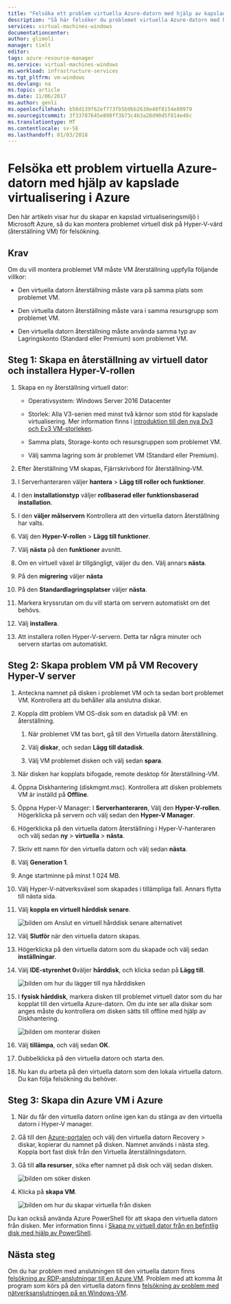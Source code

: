 ```yaml
---
title: "Felsöka ett problem virtuella Azure-datorn med hjälp av kapslade virtualisering i Azure | Microsoft Docs"
description: "Så här felsöker du problemet virtuella Azure-datorn med hjälp av kapslade virtualisering i Azure"
services: virtual-machines-windows
documentationcenter: 
author: glimoli
manager: timlt
editor: 
tags: azure-resource-manager
ms.service: virtual-machines-windows
ms.workload: infrastructure-services
ms.tgt_pltfrm: vm-windows
ms.devlang: na
ms.topic: article
ms.date: 11/06/2017
ms.author: genli
ms.openlocfilehash: b50d139f62ef773fb5b9bb2638e40f8154e80979
ms.sourcegitcommit: 3f33787645e890ff3b73c4b3a28d90d5f814e46c
ms.translationtype: MT
ms.contentlocale: sv-SE
ms.lasthandoff: 01/03/2018
---
```

# <a name="troubleshoot-a-problem-azure-vm-by-using-nested-virtualization-in-azure"></a>Felsöka ett problem virtuella Azure-datorn med hjälp av kapslade virtualisering i Azure

Den här artikeln visar hur du skapar en kapslad virtualiseringsmiljö i Microsoft Azure, så du kan montera problemet virtuell disk på Hyper-V-värd (återställning VM) för felsökning.

## <a name="prerequisite"></a>Krav

Om du vill montera problemet VM måste VM återställning uppfylla följande villkor:

-   Den virtuella datorn återställning måste vara på samma plats som problemet VM.

-   Den virtuella datorn återställning måste vara i samma resursgrupp som problemet VM.

-   Den virtuella datorn återställning måste använda samma typ av Lagringskonto (Standard eller Premium) som problemet VM.

## <a name="step-1-create-a-recovery-vm-and-install-hyper-v-role"></a>Steg 1: Skapa en återställning av virtuell dator och installera Hyper-V-rollen

1.  Skapa en ny återställning virtuell dator:

    -  Operativsystem: Windows Server 2016 Datacenter

    -  Storlek: Alla V3-serien med minst två kärnor som stöd för kapslade virtualisering. Mer information finns i [introduktion till den nya Dv3 och Ev3 VM-storleken](https://azure.microsoft.com/blog/introducing-the-new-dv3-and-ev3-vm-sizes/).

    -  Samma plats, Storage-konto och resursgruppen som problemet VM.

    -  Välj samma lagring som är problemet VM (Standard eller Premium).

2.  Efter återställning VM skapas, Fjärrskrivbord för återställning-VM.

3.  I Serverhanteraren väljer **hantera** > **Lägg till roller och funktioner**.

4.  I den **installationstyp** väljer **rollbaserad eller funktionsbaserad installation**.

5.  I den **väljer målservern** Kontrollera att den virtuella datorn återställning har valts.

6.  Välj den **Hyper-V-rollen** > **Lägg till funktioner**.

7.  Välj **nästa** på den **funktioner** avsnitt.

8.  Om en virtuell växel är tillgängligt, väljer du den. Välj annars **nästa**.

9.  På den **migrering** väljer **nästa**

10. På den **Standardlagringsplatser** väljer **nästa**.

11. Markera kryssrutan om du vill starta om servern automatiskt om det behövs.

12. Välj **installera**.

13. Att installera rollen Hyper-V-servern. Detta tar några minuter och servern startas om automatiskt.

## <a name="step-2-create-the-problem-vm-on-the-recovery-vms-hyper-v-server"></a>Steg 2: Skapa problem VM på VM Recovery Hyper-V server

1.  Anteckna namnet på disken i problemet VM och ta sedan bort problemet VM. Kontrollera att du behåller alla anslutna diskar. 

2.  Koppla ditt problem VM OS-disk som en datadisk på VM: en återställning.

    1.  När problemet VM tas bort, gå till den Virtuella datorn återställning.

    2.  Välj **diskar**, och sedan **Lägg till datadisk**.

    3.  Välj VM problemet disken och välj sedan **spara**.

3.  När disken har kopplats bifogade, remote desktop för återställning-VM.

4.  Öppna Diskhantering (diskmgmt.msc). Kontrollera att disken problemets VM är inställd på **Offline**.

5.  Öppna Hyper-V Manager: I **Serverhanteraren**, Välj den **Hyper-V-rollen**. Högerklicka på servern och välj sedan den **Hyper-V Manager**.

6.  Högerklicka på den virtuella datorn återställning i Hyper-V-hanteraren och välj sedan **ny** > **virtuella** > **nästa**.

7.  Skriv ett namn för den virtuella datorn och välj sedan **nästa**.

8.  Välj **Generation 1**.

9.  Ange startminne på minst 1 024 MB.

10. Välj Hyper-V-nätverksväxel som skapades i tillämpliga fall. Annars flytta till nästa sida.

11. Välj **koppla en virtuell hårddisk senare**.

    ![bilden om Anslut en virtuell hårddisk senare alternativet](./media/troubleshoot-vm-by-use-nested-virtualization/attach-disk-later.png)

12. Välj **Slutför** när den virtuella datorn skapas.

13. Högerklicka på den virtuella datorn som du skapade och välj sedan **inställningar**.

14. Välj **IDE-styrenhet 0**väljer **hårddisk**, och klicka sedan på **Lägg till**.

    ![bilden om hur du lägger till nya hårddisken](./media/troubleshoot-vm-by-use-nested-virtualization/create-new-drive.png)    

15. I **fysisk hårddisk**, markera disken till problemet virtuell dator som du har kopplat till den virtuella Azure-datorn. Om du inte ser alla diskar som anges måste du kontrollera om disken sätts till offline med hjälp av Diskhantering.

    ![bilden om monterar disken](./media/troubleshoot-vm-by-use-nested-virtualization/mount-disk.png)  


17. Välj **tillämpa**, och välj sedan **OK**.

18. Dubbelklicka på den virtuella datorn och starta den.

19. Nu kan du arbeta på den virtuella datorn som den lokala virtuella datorn. Du kan följa felsökning du behöver.

## <a name="step-3-re-create-your-azure-vm-in-azure"></a>Steg 3: Skapa din Azure VM i Azure

1.  När du får den virtuella datorn online igen kan du stänga av den virtuella datorn i Hyper-V manager.

2.  Gå till den [Azure-portalen](https://portal.azure.com) och välj den virtuella datorn Recovery > diskar, kopierar du namnet på disken. Namnet används i nästa steg. Koppla bort fast disk från den Virtuella återställningsdatorn.

3.  Gå till **alla resurser**, söka efter namnet på disk och välj sedan disken.

     ![bilden om söker disken](./media/troubleshoot-vm-by-use-nested-virtualization/search-disk.png)     

4. Klicka på **skapa VM**.

     ![bilden om hur du skapar virtuella från disken](./media/troubleshoot-vm-by-use-nested-virtualization/create-vm-from-vhd.png) 

Du kan också använda Azure PowerShell för att skapa den virtuella datorn från disken. Mer information finns i [Skapa ny virtuell dator från en befintlig disk med hjälp av PowerShell](create-vm-specialized.md#create-the-new-vm). 

## <a name="next-steps"></a>Nästa steg

Om du har problem med anslutningen till den virtuella datorn finns [felsökning av RDP-anslutningar till en Azure VM](troubleshoot-rdp-connection.md). Problem med att komma åt program som körs på den virtuella datorn finns [felsökning av problem med nätverksanslutningen på en Windows-VM](troubleshoot-app-connection.md).
